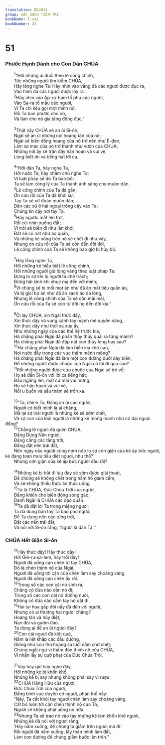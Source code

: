 ```yaml
---
translation: BD2011
group: CÁC SÁCH TIÊN-TRI
bookName: Ê-sai 
bookNumber: 23
---
```


<div class="title"><h1>51</h1><h3>Phước Hạnh Dành cho Con Dân CHÚA</h3></div>
<span class="verse es_51_1">  <sup>1</sup>“Hỡi những ai đuổi theo lẽ công chính,<br/>  Tức những người tìm kiếm CHÚA,<br/>  Hãy lắng nghe Ta: Hãy nhìn vào vầng đá các ngươi được đục ra,<br/>  Vào hầm đá các ngươi được lấy ra.<br/></span>
<span class="verse es_51_2">  <sup>2</sup>Hãy nhìn vào Áp-ra-ham tổ phụ các ngươi,<br/>  Vào Sa-ra tổ mẫu các ngươi,<br/>  Vì Ta chỉ kêu gọi một mình nó,<br/>  Rồi Ta ban phước cho nó,<br/>  Và làm cho nó gia tăng đông đúc.”<br/><br/></span>
<span class="verse es_51_3">  <sup>3</sup>Thật vậy CHÚA sẽ an ủi Si-ôn;<br/>  Ngài sẽ an ủi những nơi hoang tàn của nó;<br/>  Ngài sẽ biến đồng hoang của nó trở nên như Ê-đen,<br/>  Làm sa mạc của nó trở thành như vườn của CHÚA;<br/>  Những nơi ấy sẽ tràn đầy hân hoan và vui vẻ,<br/>  Lòng biết ơn và tiếng hát lời ca.<br/><br/></span>
<span class="verse es_51_4">  <sup>4</sup>“Hỡi dân Ta, hãy nghe Ta,<br/>  Hỡi nước Ta, hãy chăm chú nghe Ta: <br/>  Vì luật pháp sẽ do Ta ban bố;<br/>  Ta sẽ làm công lý của Ta thành ánh sáng cho muôn dân.<br/></span>
<span class="verse es_51_5">  <sup>5</sup>Lẽ công chính của Ta đã gần;<br/>  Ơn cứu rỗi của Ta đã khởi sự;<br/>  Tay Ta sẽ xử đoán muôn dân;<br/>  Dân các xứ ở hải ngoại trông cậy vào Ta;<br/>  Chúng tin cậy nơi tay Ta.<br/></span>
<span class="verse es_51_6">  <sup>6</sup>Hãy ngước mắt lên trời,<br/>  Rồi cúi nhìn xuống đất;<br/>  Vì trời sẽ biến đi như làn khói,<br/>  Ðất sẽ cũ nát như áo quần,<br/>  Và những kẻ sống trên nó sẽ chết đi như vậy,<br/>  Nhưng ơn cứu rỗi của Ta sẽ còn đến đời đời,<br/>  Lẽ công chính của Ta sẽ không bao giờ bị hủy bỏ.<br/><br/></span>
<span class="verse es_51_7">  <sup>7</sup>Hãy lắng nghe Ta,<br/>  Hỡi những kẻ hiểu biết lẽ công chính,<br/>  Hỡi những người giữ lòng vâng theo luật pháp Ta:<br/>  Ðừng lo sợ khi bị người ta chê trách;<br/>  Ðừng hãi kinh khi nhục mạ đến với mình;<br/></span>
<span class="verse es_51_8">  <sup>8</sup>Vì chúng sẽ bị mối mọt ăn như đã ăn mất tiêu quần áo,<br/>  Và bị giòi bọ ăn như đã ăn sạch áo da lông,<br/>  Nhưng lẽ công chính của Ta sẽ còn mãi mãi,<br/>  Ơn cứu rỗi của Ta sẽ còn từ đời nọ đến đời kia.”<br/><br/></span>
<span class="verse es_51_9">  <sup>9</sup>Ôi lạy CHÚA, xin Ngài thức dậy,<br/>  Xin thức dậy và vung cánh tay mạnh mẽ quyền năng,<br/>  Xin thức dậy như thời xa xưa ấy,<br/>  Như những ngày của các thế hệ trước kia,<br/>  Há chẳng phải Ngài đã phân thây thủy quái ra từng mảnh?<br/>  Há chẳng phải Ngài đã đập nát con thủy long hay sao?<br/></span>
<span class="verse es_51_10">  <sup>10</sup>Há chẳng phải Ngài đã làm biển kia khô cạn,<br/>  Nơi nước đầy trong các vực thẳm mênh mông?<br/>  Há chẳng phải Ngài đã làm một con đường dưới đáy biển,<br/>  Ðể những người được chuộc của Ngài có lối đi qua sao?<br/></span>
<span class="verse es_51_11">  <sup>11</sup>Rồi những người được cứu chuộc của Ngài sẽ trở về;<br/>  Họ sẽ đến Si-ôn với lời ca tiếng hát;<br/>  Ðầu ngẩng lên, mặt cứ mãi vui mừng;<br/>  Họ sẽ hân hoan và vui vẻ,<br/>  Nỗi u buồn và sầu thảm sẽ trốn xa.<br/><br/></span>
<span class="verse es_51_12">  <sup>12</sup>“Ta, chính Ta, Ðấng an ủi các ngươi;<br/>  Ngươi có biết mình là ai chăng,<br/>  Mà lại sợ loài người là những kẻ sẽ sớm chết,<br/>  Và sợ con của loài người là những kẻ mong manh như cỏ dại ngoài đồng?<br/></span>
<span class="verse es_51_13">  <sup>13</sup>Chẳng lẽ ngươi đã quên CHÚA,<br/>  Ðấng Dựng Nên ngươi,<br/>  Ðấng căng các tầng trời,<br/>  Ðấng đặt nền trái đất,<br/>  Nên ngày nào ngươi cũng nơm nớp lo sợ cơn giận của kẻ áp bức ngươi, kẻ đang toan mưu tiêu diệt ngươi, như thế?<br/>  Nhưng cơn giận của kẻ áp bức ngươi đâu rồi?<br/><br/></span>
<span class="verse es_51_14">  <sup>14</sup>Những kẻ bị bắt đi lưu đày sẽ sớm được giải thoát,<br/>  Ðể chúng sẽ không chết trong hầm hố giam cầm,<br/>  Và sẽ không thiếu thức ăn thức uống.<br/></span>
<span class="verse es_51_15">  <sup>15</sup>Ta là CHÚA, Ðức Chúa Trời của ngươi,<br/>  Ðấng khiến cho biển động sóng gào;<br/>  Danh Ngài là CHÚA các đạo quân.<br/></span>
<span class="verse es_51_16">  <sup>16</sup>Ta đã đặt lời Ta trong miệng ngươi;<br/>  Ta đã dùng bàn tay Ta bao phủ ngươi,<br/>  Ðể Ta dựng nên các từng trời,<br/>  Ðặt các nền trái đất,<br/>  Và nói với Si-ôn rằng, ‘Ngươi là dân Ta.’”<br/></span>
<div class="title"><h3>CHÚA Hết Giận Si-ôn</h3></div>
<span class="verse es_51_17">  <sup>17</sup>Hãy thức dậy! Hãy thức dậy!<br/>  Hỡi Giê-ru-sa-lem, hãy trỗi dậy!<br/>  Ngươi đã uống cạn chén từ tay CHÚA,<br/>  Ðó là chén thịnh nộ của Ngài;<br/>  Ngươi đã uống tới cặn của chén làm say choáng váng,<br/>  Ngươi đã uống cạn chén ấy rồi.<br/></span>
<span class="verse es_51_18">  <sup>18</sup>Trong số các con cái nó sinh ra,<br/>  Chẳng có đứa nào dẫn nó đi;<br/>  Trong số các con cái nó dưỡng nuôi,<br/>  Không có đứa nào cầm tay nó dắt đi.<br/></span>
<span class="verse es_51_19">  <sup>19</sup>Hai tai họa gấp đôi nầy đã đến với ngươi,<br/>  Nhưng có ai thương hại ngươi chăng?<br/>  Hoang tàn và hủy diệt,<br/>  Nạn đói và gươm đao.<br/>  Ta dùng ai để an ủi ngươi đây?<br/></span>
<span class="verse es_51_20">  <sup>20</sup>Con cái ngươi đã kiệt quệ,<br/>  Nằm la liệt khắp các đầu đường,<br/>  Giống như con thú hoang sa lưới nằm chờ chết;<br/>  Chúng ngất ngư vì thấm đòn thịnh nộ của CHÚA,<br/>  Vì nhận lấy sự quở phạt của Ðức Chúa Trời.<br/><br/></span>
<span class="verse es_51_21">  <sup>21</sup>Vậy bây giờ hãy nghe đây,<br/>  Hỡi những kẻ bị khốn khổ,<br/>  Những kẻ bị say nhưng không phải say vì rượu:<br/></span>
<span class="verse es_51_22">  <sup>22</sup>CHÚA Hằng Hữu của ngươi,<br/>  Ðức Chúa Trời của ngươi,<br/>  Ðấng binh vực duyên cớ ngươi, phán thế nầy: <br/>  “Này, Ta cất khỏi tay ngươi chén làm say choáng váng,<br/>  Cất bỏ luôn tới cặn chén thịnh nộ của Ta;<br/>  Ngươi sẽ không phải uống nó nữa.<br/></span>
<span class="verse es_51_23">  <sup>23</sup>Nhưng Ta sẽ trao nó vào tay những kẻ làm khốn khổ ngươi,<br/>  Những kẻ đã nói với ngươi rằng, <br/>  ‘Hãy nằm xuống, để chúng ta giẫm trên ngươi mà đi.’<br/>  Rồi ngươi đã nằm xuống, lấy thân mình làm đất,<br/>  Làm con đường để chúng giẫm bước lên trên.”<br/></span>

